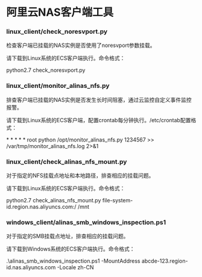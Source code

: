 # 阿里云NAS客户端工具

### linux_client/check_noresvport.py
检查客户端已挂载的NAS实例是否使用了noresvport参数挂载。

请下载到Linux系统的ECS客户端执行。命令格式：

python2.7 check_noresvport.py

### linux_client/monitor_alinas_nfs.py
排查客户端已挂载的NAS实例是否发生长时间阻塞，通过云监控自定义事件监控报警。

请下载到Linux系统的ECS客户端，配置crontab每分钟执行。/etc/crontab配置格式：

\* * * * * root python /opt/monitor_alinas_nfs.py 1234567 >> /var/tmp/monitor_alinas_nfs.log 2>&1

### linux_client/check_alinas_nfs_mount.py
对于指定的NFS挂载点地址和本地路径，排查相应的挂载问题。

请下载到Linux系统的ECS客户端执行。命令格式：

python2.7 check_alinas_nfs_mount.py file-system-id.region.nas.aliyuncs.com:/ /mnt

### windows_client/alinas_smb_windows_inspection.ps1
对于指定的SMB挂载点地址，排查相应的挂载问题。

请下载到Windows系统的ECS客户端执行。命令格式：

.\alinas_smb_windows_inspection.ps1 -MountAddress abcde-123.region-id.nas.aliyuncs.com -Locale zh-CN
